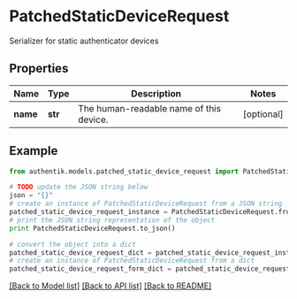 # PatchedStaticDeviceRequest

Serializer for static authenticator devices

## Properties
Name | Type | Description | Notes
------------ | ------------- | ------------- | -------------
**name** | **str** | The human-readable name of this device. | [optional] 

## Example

```python
from authentik.models.patched_static_device_request import PatchedStaticDeviceRequest

# TODO update the JSON string below
json = "{}"
# create an instance of PatchedStaticDeviceRequest from a JSON string
patched_static_device_request_instance = PatchedStaticDeviceRequest.from_json(json)
# print the JSON string representation of the object
print PatchedStaticDeviceRequest.to_json()

# convert the object into a dict
patched_static_device_request_dict = patched_static_device_request_instance.to_dict()
# create an instance of PatchedStaticDeviceRequest from a dict
patched_static_device_request_form_dict = patched_static_device_request.from_dict(patched_static_device_request_dict)
```
[[Back to Model list]](../README.md#documentation-for-models) [[Back to API list]](../README.md#documentation-for-api-endpoints) [[Back to README]](../README.md)


